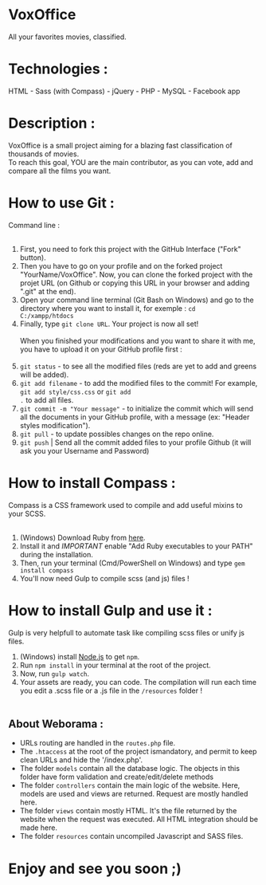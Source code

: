 # VoxOffice
All your favorites movies, classified.

# Technologies :
HTML - Sass (with Compass) - jQuery - PHP - MySQL - Facebook app

# Description :
VoxOffice is a small project aiming for a blazing fast classification of thousands of movies.<br>
To reach this goal, YOU are the main contributor, as you can vote, add and compare all the films you want.

# How to use Git :
Command line :<br><br>
1. First, you need to fork this project with the GitHub Interface ("Fork" button).<br>
2. Then you have to go on your profile and on the forked project "YourName/VoxOffice". Now, you can clone the forked project with the projet URL (on Github or copying this URL in your browser and adding ".git" at the end).<br>
3. Open your command line terminal (Git Bash on Windows) and go to the directory where you want to install it, for exemple : <code>cd C:/xampp/htdocs</code><br>
4. Finally, type <code>git clone URL</code>. Your project is now all set!<br><br>
When you finished your modifications and you want to share it with me, you have to upload it on your GitHub profile first :<br><br>
1. <code>git status</code> - to see all the modified files (reds are yet to add and greens will be added).<br>
2. <code>git add filename</code> - to add the modified files to the commit! For example, <code>git add style/css.css</code> or <code>git add .</code> to add all files.<br>
3. <code>git commit -m "Your message"</code> - to initialize the commit which will send all the documents in your GitHub profile, with a message (ex: "Header styles modification").<br>
4. <code>git pull</code> - to update possibles changes on the repo online.<br>
5. <code>git push</code> | Send all the commit added files to your profile Github (it will ask you your Username and Password)<br>

# How to install Compass :
Compass is a CSS framework used to compile and add useful mixins to your SCSS.<br><br>
1. (Windows) Download Ruby from <a href="http://rubyinstaller.org/">here</a>.<br>
2. Install it and *IMPORTANT* enable "Add Ruby executables to your PATH" during the installation.<br>
3. Then, run your terminal (Cmd/PowerShell on Windows) and type <code>gem install compass</code><br>
4. You'll now need Gulp to compile scss (and js) files ! <br>

# How to install Gulp and use it :
Gulp is very helpfull to automate task like compiling scss files or unify js files. <br>
1. (Windows) install <a href="https://nodejs.org/en/download/">Node.js</a> to get <code>npm</code>. <br>
2. Run <code>npm install</code> in your terminal at the root of the project. <br>
3. Now, run <code>gulp watch</code>. <br>
4. Your assets are ready, you can code. The compilation will run each time you edit a .scss file or a .js file in the <code>/resources</code> folder ! <br><br>

## About Weborama : 
- URLs routing are handled in the `routes.php` file.
- The `.htaccess` at the root of the project ismandatory, and permit to keep clean URLs and hide the '/index.php'.
- The folder `models` contain all the database logic. The objects in this folder have form validation and create/edit/delete methods
- The folder `controllers` contain the main logic of the website. Here, models are used and views are returned. Request are mostly handled here.
- The folder `views` contain mostly HTML. It's the file returned by the website when the request was executed. All HTML integration should be made here.
- The folder `resources` contain uncompiled Javascript and SASS files.

# Enjoy and see you soon ;)